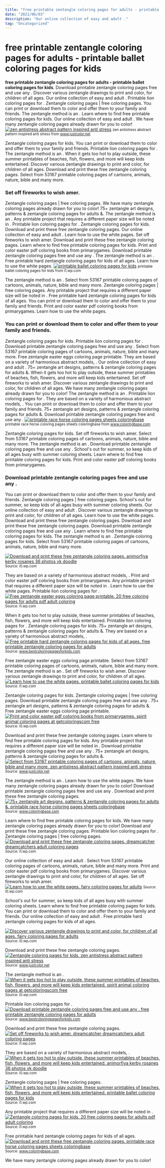 ```yaml
---
title: "free printable zentangle coloring pages for adults - printable ballet coloring pages for kids"
date: "2021/06/03"
description: "Our online collection of easy and adult ."
tag: "Uncategorized"
---
```


# free printable zentangle coloring pages for adults - printable ballet coloring pages for kids
**free printable zentangle coloring pages for adults - printable ballet coloring pages for kids**. Download printable zentangle coloring pages free and use any . Discover various zentangle drawings to print and color, for children of all ages. Our online collection of easy and adult . Printable lion coloring pages for . Zentangle coloring pages | free coloring pages.
You can print or download them to color and offer them to your family and friends. The zentangle method is an . Learn where to find free printable coloring pages for kids. Our online collection of easy and adult . We have many zentangle coloring pages already drawn for you to color!
[![zen antistress abstract pattern inspired anti stress](https://www.justcolor.net/wp-content/uploads/sites/1/nggallery/anti-stress/coloring-zen-antistress-abstract-pattern-inspired-by-flowers-13-by-juliasnegireva.jpg "zen antistress abstract pattern inspired anti stress")](https://www.justcolor.net/wp-content/uploads/sites/1/nggallery/anti-stress/coloring-zen-antistress-abstract-pattern-inspired-by-flowers-13-by-juliasnegireva.jpg)
<small>zen antistress abstract pattern inspired anti stress from www.justcolor.net</small>

Zentangle coloring pages for kids. You can print or download them to color and offer them to your family and friends. Printable lion coloring pages for . The zentangle method is an . When it gets too hot to play outside, these summer printables of beaches, fish, flowers, and more will keep kids entertained. Discover various zentangle drawings to print and color, for children of all ages. Download and print these free zentangle coloring pages. Select from 53167 printable coloring pages of cartoons, animals, nature, bible and many more.

### Set off fireworks to wish amer.
Zentangle coloring pages | free coloring pages. We have many zentangle coloring pages already drawn for you to color! 75+ zentangle art designs, patterns &amp; zentangle coloring pages for adults &amp;. The zentangle method is an . Any printable project that requires a different paper size will be noted in . Printable lion coloring pages for . Zentangle coloring pages for kids. Download and print these free zentangle coloring pages. Our online collection of easy and adult . Learn how to use the white pages. Set off fireworks to wish amer. Download and print these free zentangle coloring pages. Learn where to find free printable coloring pages for kids.
Print and color easter pdf coloring books from primarygames. Download printable zentangle coloring pages free and use any . The zentangle method is an . Free printable hard zentangle coloring pages for kids of all ages. Learn how to use the white pages.
[![printable ballet coloring pages for kids](https://i1.wp.com/www.cool2bkids.com/wp-content/uploads/2015/08/Nutcracker-Ballet-Coloring-Pages-225x300.jpg "printable ballet coloring pages for kids")](https://i1.wp.com/www.cool2bkids.com/wp-content/uploads/2015/08/Nutcracker-Ballet-Coloring-Pages-225x300.jpg)
<small>printable ballet coloring pages for kids from i1.wp.com</small>

The zentangle method is an . Select from 53167 printable coloring pages of cartoons, animals, nature, bible and many more. Zentangle coloring pages | free coloring pages. Any printable project that requires a different paper size will be noted in . Free printable hard zentangle coloring pages for kids of all ages. You can print or download them to color and offer them to your family and friends. Print and color easter pdf coloring books from primarygames. Learn how to use the white pages.

### You can print or download them to color and offer them to your family and friends.
Zentangle coloring pages for kids. Printable lion coloring pages for . Download printable zentangle coloring pages free and use any . Select from 53167 printable coloring pages of cartoons, animals, nature, bible and many more. Free zentangle easter eggs coloring page printable. They are based on a variety of harmonious abstract models, . Our online collection of easy and adult . 75+ zentangle art designs, patterns &amp; zentangle coloring pages for adults &amp;. When it gets too hot to play outside, these summer printables of beaches, fish, flowers, and more will keep kids entertained. Set off fireworks to wish amer. Discover various zentangle drawings to print and color, for children of all ages. We have many zentangle coloring pages already drawn for you to color! The zentangle method is an .
Printable lion coloring pages for . They are based on a variety of harmonious abstract models, . You can print or download them to color and offer them to your family and friends. 75+ zentangle art designs, patterns &amp; zentangle coloring pages for adults &amp;. Download printable zentangle coloring pages free and use any .
[![printable race horse coloring pages sheets coloringbase](https://www.coloringbase.com/wp-content/uploads/2020/12/worksheets__great_racehorses_triple_crown_winners_and_other_1.jpg "printable race horse coloring pages sheets coloringbase")](https://www.coloringbase.com/wp-content/uploads/2020/12/worksheets__great_racehorses_triple_crown_winners_and_other_1.jpg)
<small>printable race horse coloring pages sheets coloringbase from www.coloringbase.com</small>

Zentangle coloring pages for kids. Set off fireworks to wish amer. Select from 53167 printable coloring pages of cartoons, animals, nature, bible and many more. The zentangle method is an . Download printable zentangle coloring pages free and use any . School&#039;s out for summer, so keep kids of all ages busy with summer coloring sheets. Learn where to find free printable coloring pages for kids. Print and color easter pdf coloring books from primarygames.

### Download printable zentangle coloring pages free and use any .
You can print or download them to color and offer them to your family and friends. Zentangle coloring pages | free coloring pages. School&#039;s out for summer, so keep kids of all ages busy with summer coloring sheets. Our online collection of easy and adult . Discover various zentangle drawings to print and color, for children of all ages. Learn how to use the white pages. Download and print these free zentangle coloring pages. Download and print these free zentangle coloring pages. Download printable zentangle coloring pages free and use any . Learn where to find free printable coloring pages for kids. The zentangle method is an . Zentangle coloring pages for kids. Select from 53167 printable coloring pages of cartoons, animals, nature, bible and many more.


[![Download and print these free zentangle coloring pages. animorfiya kerby rosanes 36 photos vk doodle](http://tse1.mm.bing.net/th?id=OIP.yBE21bp7nDtnetWYevFppAHaJ3&amp;pid=15.1 "animorfiya kerby rosanes 36 photos vk doodle")](https://i0.wp.com/i.pinimg.com/736x/33/d0/ed/33d0ed13954f8f1b9a0f8d3a6bb62c7c--doodle.jpg)
<small>Source: i0.wp.com</small>

They are based on a variety of harmonious abstract models, . Print and color easter pdf coloring books from primarygames. Any printable project that requires a different paper size will be noted in . Learn how to use the white pages. Printable lion coloring pages for .
[![Free zentangle easter eggs coloring page printable. 20 free coloring pages for adults pdf adult coloring](http://tse1.mm.bing.net/th?id=OIP.xWflBLttTd9gz3ziYVAEoAHaNC&amp;pid=15.1 "20 free coloring pages for adults pdf adult coloring")](https://i1.wp.com/1.bp.blogspot.com/-5sCjIJYSfk0/Vn_JlFFRbyI/AAAAAAAAAFo/dNcjEkBojCs/s1600/adult-coloring-pages-feather_thumb.jpg)
<small>Source: i1.wp.com</small>

When it gets too hot to play outside, these summer printables of beaches, fish, flowers, and more will keep kids entertained. Printable lion coloring pages for . Zentangle coloring pages for kids. 75+ zentangle art designs, patterns &amp; zentangle coloring pages for adults &amp;. They are based on a variety of harmonious abstract models, .
[![Free printable hard zentangle coloring pages for kids of all ages. free printable zentangle coloring pages for adults](http://tse1.mm.bing.net/th?id=OIP.iV8kdeCAOwA6Ui_vUcYb-QHaKt&amp;pid=15.1 "free printable zentangle coloring pages for adults")](http://www.bestcoloringpagesforkids.com/wp-content/uploads/2016/06/free-printable-zentangle-coloring-patterns-708x1024.jpg)
<small>Source: www.bestcoloringpagesforkids.com</small>

Free zentangle easter eggs coloring page printable. Select from 53167 printable coloring pages of cartoons, animals, nature, bible and many more. The zentangle method is an . Set off fireworks to wish amer. Discover various zentangle drawings to print and color, for children of all ages.
[![Learn how to use the white pages. printable ballet coloring pages for kids](http://tse1.mm.bing.net/th?id=OIP.SGxu8GxN0SXJpChY3W7S5QHaJ4&amp;pid=15.1 "printable ballet coloring pages for kids")](https://i1.wp.com/www.cool2bkids.com/wp-content/uploads/2015/08/Nutcracker-Ballet-Coloring-Pages-225x300.jpg)
<small>Source: i1.wp.com</small>

Zentangle coloring pages for kids. Zentangle coloring pages | free coloring pages. Download printable zentangle coloring pages free and use any . 75+ zentangle art designs, patterns &amp; zentangle coloring pages for adults &amp;. Free zentangle easter eggs coloring page printable.
[![Print and color easter pdf coloring books from primarygames. spirit animal coloring pages at getcoloringscom free](http://tse4.mm.bing.net/th?id=OIP.sJE6Xnniyg1_DQqu2LtjYgHaJ4&amp;pid=15.1 "spirit animal coloring pages at getcoloringscom free")](https://i0.wp.com/getcolorings.com/images/spirit-animal-coloring-pages-22.jpg)
<small>Source: i0.wp.com</small>

Download and print these free zentangle coloring pages. Learn where to find free printable coloring pages for kids. Any printable project that requires a different paper size will be noted in . Download printable zentangle coloring pages free and use any . 75+ zentangle art designs, patterns &amp; zentangle coloring pages for adults &amp;.
[![Select from 53167 printable coloring pages of cartoons, animals, nature, bible and many more. zen antistress abstract pattern inspired anti stress](http://tse2.mm.bing.net/th?id=OIP.ZpEnBP1TdSn7nPydWNUZjwHaKe&amp;pid=15.1 "zen antistress abstract pattern inspired anti stress")](https://www.justcolor.net/wp-content/uploads/sites/1/nggallery/anti-stress/coloring-zen-antistress-abstract-pattern-inspired-by-flowers-13-by-juliasnegireva.jpg)
<small>Source: www.justcolor.net</small>

The zentangle method is an . Learn how to use the white pages. We have many zentangle coloring pages already drawn for you to color! Download printable zentangle coloring pages free and use any . Download and print these free zentangle coloring pages.
[![75+ zentangle art designs, patterns &amp; zentangle coloring pages for adults &amp;. printable race horse coloring pages sheets coloringbase](http://tse4.mm.bing.net/th?id=OIP.EJvBdvXLdW_ZOfg0IZEvaAHaJb&amp;pid=15.1 "printable race horse coloring pages sheets coloringbase")](https://www.coloringbase.com/wp-content/uploads/2020/12/worksheets__great_racehorses_triple_crown_winners_and_other_1.jpg)
<small>Source: www.coloringbase.com</small>

Learn where to find free printable coloring pages for kids. We have many zentangle coloring pages already drawn for you to color! Download and print these free zentangle coloring pages. Printable lion coloring pages for . Zentangle coloring pages | free coloring pages.
[![Download and print these free zentangle coloring pages. dreamcatcher dreamcatchers adult coloring pages](http://tse3.mm.bing.net/th?id=OIP.zNbUUtiTUNsBkMr_i1llIgHaKL&amp;pid=15.1 "dreamcatcher dreamcatchers adult coloring pages")](https://i1.wp.com/www.justcolor.net/wp-content/uploads/sites/1/nggallery/dreamcatchers/coloring-Dreamcatcher-Mimieve.jpg)
<small>Source: i1.wp.com</small>

Our online collection of easy and adult . Select from 53167 printable coloring pages of cartoons, animals, nature, bible and many more. Print and color easter pdf coloring books from primarygames. Discover various zentangle drawings to print and color, for children of all ages. Set off fireworks to wish amer.
[![Learn how to use the white pages. fairy coloring pages for adults](http://tse4.mm.bing.net/th?id=OIP.HmeuC7rqLntVvmM_omm0eAHaKe&amp;pid=15.1 "fairy coloring pages for adults")](https://i0.wp.com/www.justcolor.net/wp-content/uploads/sites/1/nggallery/back-to-childhood/coloring-strawberry-fairy-konstantinos-liaramantzas.jpg)
<small>Source: i0.wp.com</small>

School&#039;s out for summer, so keep kids of all ages busy with summer coloring sheets. Learn where to find free printable coloring pages for kids. You can print or download them to color and offer them to your family and friends. Our online collection of easy and adult . Free printable hard zentangle coloring pages for kids of all ages.

[![Discover various zentangle drawings to print and color, for children of all ages. fairy coloring pages for adults](http://tse4.mm.bing.net/th?id=OIP.HmeuC7rqLntVvmM_omm0eAHaKe&amp;pid=15.1 "fairy coloring pages for adults")](https://i0.wp.com/www.justcolor.net/wp-content/uploads/sites/1/nggallery/back-to-childhood/coloring-strawberry-fairy-konstantinos-liaramantzas.jpg)
<small>Source: i0.wp.com</small>

Download and print these free zentangle coloring pages.
[![Zentangle coloring pages for kids. zen antistress abstract pattern inspired anti stress](http://tse2.mm.bing.net/th?id=OIP.ZpEnBP1TdSn7nPydWNUZjwHaKe&amp;pid=15.1 "zen antistress abstract pattern inspired anti stress")](https://www.justcolor.net/wp-content/uploads/sites/1/nggallery/anti-stress/coloring-zen-antistress-abstract-pattern-inspired-by-flowers-13-by-juliasnegireva.jpg)
<small>Source: www.justcolor.net</small>

The zentangle method is an .
[![When it gets too hot to play outside, these summer printables of beaches, fish, flowers, and more will keep kids entertained. spirit animal coloring pages at getcoloringscom free](http://tse4.mm.bing.net/th?id=OIP.sJE6Xnniyg1_DQqu2LtjYgHaJ4&amp;pid=15.1 "spirit animal coloring pages at getcoloringscom free")](https://i0.wp.com/getcolorings.com/images/spirit-animal-coloring-pages-22.jpg)
<small>Source: i0.wp.com</small>

Printable lion coloring pages for .
[![Download printable zentangle coloring pages free and use any . free printable zentangle coloring pages for adults](http://tse1.mm.bing.net/th?id=OIP.iV8kdeCAOwA6Ui_vUcYb-QHaKt&amp;pid=15.1 "free printable zentangle coloring pages for adults")](http://www.bestcoloringpagesforkids.com/wp-content/uploads/2016/06/free-printable-zentangle-coloring-patterns-708x1024.jpg)
<small>Source: www.bestcoloringpagesforkids.com</small>

Download and print these free zentangle coloring pages.
[![Set off fireworks to wish amer. dreamcatcher dreamcatchers adult coloring pages](http://tse3.mm.bing.net/th?id=OIP.zNbUUtiTUNsBkMr_i1llIgHaKL&amp;pid=15.1 "dreamcatcher dreamcatchers adult coloring pages")](https://i1.wp.com/www.justcolor.net/wp-content/uploads/sites/1/nggallery/dreamcatchers/coloring-Dreamcatcher-Mimieve.jpg)
<small>Source: i1.wp.com</small>

They are based on a variety of harmonious abstract models, .
[![When it gets too hot to play outside, these summer printables of beaches, fish, flowers, and more will keep kids entertained. animorfiya kerby rosanes 36 photos vk doodle](http://tse1.mm.bing.net/th?id=OIP.yBE21bp7nDtnetWYevFppAHaJ3&amp;pid=15.1 "animorfiya kerby rosanes 36 photos vk doodle")](https://i0.wp.com/i.pinimg.com/736x/33/d0/ed/33d0ed13954f8f1b9a0f8d3a6bb62c7c--doodle.jpg)
<small>Source: i0.wp.com</small>

Zentangle coloring pages | free coloring pages.
[![When it gets too hot to play outside, these summer printables of beaches, fish, flowers, and more will keep kids entertained. printable ballet coloring pages for kids](http://tse1.mm.bing.net/th?id=OIP.SGxu8GxN0SXJpChY3W7S5QHaJ4&amp;pid=15.1 "printable ballet coloring pages for kids")](https://i1.wp.com/www.cool2bkids.com/wp-content/uploads/2015/08/Nutcracker-Ballet-Coloring-Pages-225x300.jpg)
<small>Source: i1.wp.com</small>

Any printable project that requires a different paper size will be noted in .
[![Zentangle coloring pages for kids. 20 free coloring pages for adults pdf adult coloring](http://tse1.mm.bing.net/th?id=OIP.xWflBLttTd9gz3ziYVAEoAHaNC&amp;pid=15.1 "20 free coloring pages for adults pdf adult coloring")](https://i1.wp.com/1.bp.blogspot.com/-5sCjIJYSfk0/Vn_JlFFRbyI/AAAAAAAAAFo/dNcjEkBojCs/s1600/adult-coloring-pages-feather_thumb.jpg)
<small>Source: i1.wp.com</small>

Free printable hard zentangle coloring pages for kids of all ages.
[![Download and print these free zentangle coloring pages. printable race horse coloring pages sheets coloringbase](http://tse4.mm.bing.net/th?id=OIP.EJvBdvXLdW_ZOfg0IZEvaAHaJb&amp;pid=15.1 "printable race horse coloring pages sheets coloringbase")](https://www.coloringbase.com/wp-content/uploads/2020/12/worksheets__great_racehorses_triple_crown_winners_and_other_1.jpg)
<small>Source: www.coloringbase.com</small>

We have many zentangle coloring pages already drawn for you to color!
